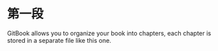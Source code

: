 # 第一段

GitBook allows you to organize your book into chapters, each chapter is stored in a separate file like this one.
